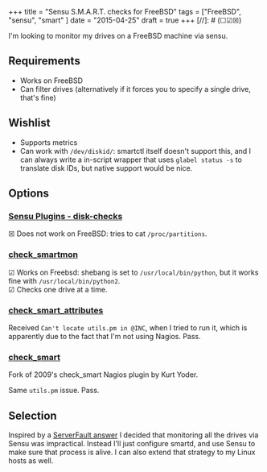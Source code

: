 +++
title = "Sensu S.M.A.R.T. checks for FreeBSD"
tags = ["FreeBSD", "sensu", "smart" ]
date = "2015-04-25"
draft = true
+++
[//]: # (☐☑☒)

I'm looking to monitor my drives on a FreeBSD machine via sensu.

## Requirements

* Works on FreeBSD
* Can filter drives (alternatively if it forces you to specify a single drive, that's fine)

## Wishlist

* Supports metrics
* Can work with `/dev/diskid/`: smartctl itself doesn't support this, and I can always write a in-script wrapper that uses `glabel status -s` to translate disk IDs, but native support would be nice.

## Options

### [Sensu Plugins - disk-checks](https://github.com/sensu-plugins/sensu-plugins-disk-checks)
☒ Does not work on FreeBSD: tries to cat `/proc/partitions`.

### [check_smartmon](https://exchange.nagios.org/directory/Plugins/Operating-Systems/Linux/check_smartmon/details)
☑ Works on Freebsd: shebang is set to `/usr/local/bin/python`, but it works fine with `/usr/local/bin/python2`.  
☑ Checks one drive at a time.  

### [check_smart_attributes](https://exchange.nagios.org/directory/Plugins/Operating-Systems/Linux/check_smart_attributes/details)
Received `Can't locate utils.pm in @INC`, when I tried to run it, which is apparently due to the fact that I'm not using Nagios. Pass.

### [check_smart](https://github.com/Napsty/check_smart)
Fork of 2009's check_smart Nagios plugin by Kurt Yoder.

Same `utils.pm` issue. Pass.

## Selection

Inspired by a [ServerFault answer](http://serverfault.com/a/661381) I decided that monitoring all the drives via Sensu was impractical. Instead I'll just configure smartd, and use Sensu to make sure that process is alive. I can also extend that strategy to my Linux hosts as well.

